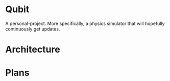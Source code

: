 # Qubit
A personal-project. More specifically, a physics simulator that will hopefully continuously get updates.


# Architecture



# Plans
